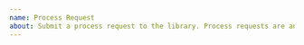 ```yaml
---
name: Process Request
about: Submit a process request to the library. Process requests are any requests related to library infrastructure, for example CI/CD, publishing, broken links.
---
```

